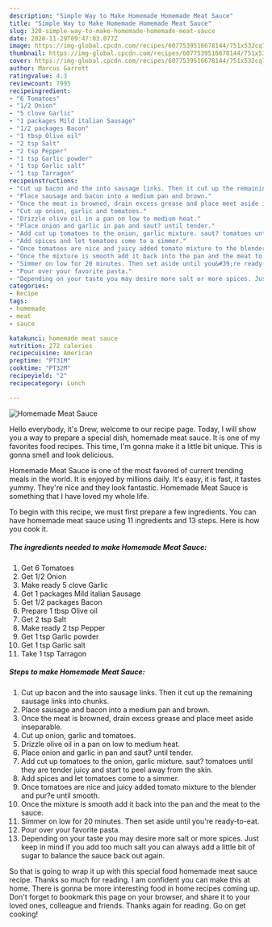 ```yaml
---
description: "Simple Way to Make Homemade Homemade Meat Sauce"
title: "Simple Way to Make Homemade Homemade Meat Sauce"
slug: 328-simple-way-to-make-homemade-homemade-meat-sauce
date: 2020-11-29T09:47:03.077Z
image: https://img-global.cpcdn.com/recipes/6077539516678144/751x532cq70/homemade-meat-sauce-recipe-main-photo.jpg
thumbnail: https://img-global.cpcdn.com/recipes/6077539516678144/751x532cq70/homemade-meat-sauce-recipe-main-photo.jpg
cover: https://img-global.cpcdn.com/recipes/6077539516678144/751x532cq70/homemade-meat-sauce-recipe-main-photo.jpg
author: Marcus Garrett
ratingvalue: 4.3
reviewcount: 7995
recipeingredient:
- "6 Tomatoes"
- "1/2 Onion"
- "5 clove Garlic"
- "1 packages Mild italian Sausage"
- "1/2 packages Bacon"
- "1 tbsp Olive oil"
- "2 tsp Salt"
- "2 tsp Pepper"
- "1 tsp Garlic powder"
- "1 tsp Garlic salt"
- "1 tsp Tarragon"
recipeinstructions:
- "Cut up bacon and the into sausage links. Then it cut up the remaining sausage links into chunks."
- "Place sausage and bacon into a medium pan and brown."
- "Once the meat is browned, drain excess grease and place meet aside inseparable."
- "Cut up onion, garlic and tomatoes."
- "Drizzle olive oil in a pan on low to medium heat."
- "Place onion and garlic in pan and saut? until tender."
- "Add cut up tomatoes to the onion, garlic mixture. saut? tomatoes until they are tender juicy and start to peel away from the skin."
- "Add spices and let tomatoes come to a simmer."
- "Once tomatoes are nice and juicy added tomato mixture to the blender and pur?e until smooth."
- "Once the mixture is smooth add it back into the pan and the meat to the sauce."
- "Simmer on low for 20 minutes. Then set aside until you&#39;re ready-to-eat."
- "Pour over your favorite pasta."
- "Depending on your taste you may desire more salt or more spices. Just keep in mind if you add too much salt you can always add a little bit of sugar to balance the sauce back out again."
categories:
- Recipe
tags:
- homemade
- meat
- sauce

katakunci: homemade meat sauce 
nutrition: 272 calories
recipecuisine: American
preptime: "PT31M"
cooktime: "PT32M"
recipeyield: "2"
recipecategory: Lunch

---
```



![Homemade Meat Sauce](https://img-global.cpcdn.com/recipes/6077539516678144/751x532cq70/homemade-meat-sauce-recipe-main-photo.jpg)

Hello everybody, it's Drew, welcome to our recipe page. Today, I will show you a way to prepare a special dish, homemade meat sauce. It is one of my favorites food recipes. This time, I'm gonna make it a little bit unique. This is gonna smell and look delicious.



Homemade Meat Sauce is one of the most favored of current trending meals in the world. It is enjoyed by millions daily. It's easy, it is fast, it tastes yummy. They're nice and they look fantastic. Homemade Meat Sauce is something that I have loved my whole life.


To begin with this recipe, we must first prepare a few ingredients. You can have homemade meat sauce using 11 ingredients and 13 steps. Here is how you cook it.

<!--inarticleads1-->

##### The ingredients needed to make Homemade Meat Sauce:

1. Get 6 Tomatoes
1. Get 1/2 Onion
1. Make ready 5 clove Garlic
1. Get 1 packages Mild italian Sausage
1. Get 1/2 packages Bacon
1. Prepare 1 tbsp Olive oil
1. Get 2 tsp Salt
1. Make ready 2 tsp Pepper
1. Get 1 tsp Garlic powder
1. Get 1 tsp Garlic salt
1. Take 1 tsp Tarragon




<!--inarticleads2-->

##### Steps to make Homemade Meat Sauce:

1. Cut up bacon and the into sausage links. Then it cut up the remaining sausage links into chunks.
1. Place sausage and bacon into a medium pan and brown.
1. Once the meat is browned, drain excess grease and place meet aside inseparable.
1. Cut up onion, garlic and tomatoes.
1. Drizzle olive oil in a pan on low to medium heat.
1. Place onion and garlic in pan and saut? until tender.
1. Add cut up tomatoes to the onion, garlic mixture. saut? tomatoes until they are tender juicy and start to peel away from the skin.
1. Add spices and let tomatoes come to a simmer.
1. Once tomatoes are nice and juicy added tomato mixture to the blender and pur?e until smooth.
1. Once the mixture is smooth add it back into the pan and the meat to the sauce.
1. Simmer on low for 20 minutes. Then set aside until you&#39;re ready-to-eat.
1. Pour over your favorite pasta.
1. Depending on your taste you may desire more salt or more spices. Just keep in mind if you add too much salt you can always add a little bit of sugar to balance the sauce back out again.




So that is going to wrap it up with this special food homemade meat sauce recipe. Thanks so much for reading. I am confident you can make this at home. There is gonna be more interesting food in home recipes coming up. Don't forget to bookmark this page on your browser, and share it to your loved ones, colleague and friends. Thanks again for reading. Go on get cooking!

